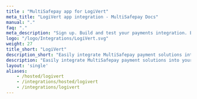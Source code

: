 ```yaml
---
title : "MultiSafepay app for LogiVert"
meta_title: "LogiVert app integration - MultiSafepay Docs"
manual: "."
faq: "."
meta_description: "Sign up. Build and test your payments integration. Explore our products and services. Use our API Reference, SDKs, and wrappers. Get support."
logo: "/logo/Integrations/LogiVert.svg"
weight: 27
title_short: "LogiVert"
description_short: "Easily integrate MultiSafepay payment solutions into your LogiVert app."
description: "Easily integrate MultiSafepay payment solutions into your LogiVert app. This app is managed by LogiVert."
layout: 'single'
aliases: 
    - /hosted/logivert
    - /integrations/hosted/logivert
    - /integrations/logivert
---
```

